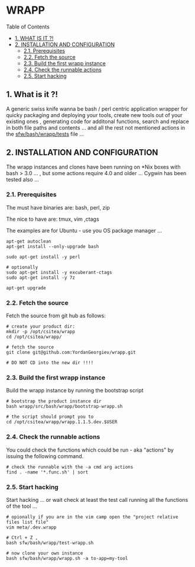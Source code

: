#  WRAPP


Table of Contents

  * [1. WHAT IS IT ?!](#1-what-is-it-)
  * [2. INSTALLATION AND CONFIGURATION](#2-installation-and-configuration)
    * [2.1. Prerequisites](#21-prerequisites)
    * [2.2. Fetch the source](#22-fetch-the-source)
    * [2.3. Build the first wrapp instance](#23-build-the-first-wrapp-instance)
    * [2.4. Check the runnable actions](#24-check-the-runnable-actions)
    * [2.5. Start hacking](#25-start-hacking)


    

## 1. What is it ?!
A generic swiss knife wanna be bash / perl centric application wrapper for quicky packaging and deploying your tools, create new tools out of your existing ones , generating code for additonal functions, search and replace in both file paths and contents ... and all the rest not mentioned actions in the [sfw/bash/wrapp/tests](sfw/bash/wrapp/tests/all-wrapp-tests.lst) file ...

    

## 2. INSTALLATION AND CONFIGURATION
The wrapp instances and clones have been running on *Nix boxes with bash &gt; 3.0 … , but some actions require 4.0 and older …
Cygwin has been tested also … 

    

### 2.1. Prerequisites
The must have binaries are:
 bash, perl, zip

The nice to have are:
 tmux, vim ,ctags

The examples are for Ubuntu - use you OS package manager …

    apt-get autoclean
    apt-get install --only-upgrade bash
    
    sudo apt-get install -y perl
    
    # optionally 
    sudo apt-get install -y excuberant-ctags
    sudo apt-get install -y 7z
    
    apt-get upgrade

### 2.2. Fetch the source
Fetch the source from git hub as follows:

    # create your product dir:
    mkdir -p /opt/csitea/wrapp
    cd /opt/csitea/wrapp/
    
    # fetch the source
    git clone git@github.com:YordanGeorgiev/wrapp.git
    
    # DO NOT CD into the new dir !!!!

### 2.3. Build the first wrapp instance
Build the wrapp instance by running the bootstrap script

    # bootstrap the product instance dir
    bash wrapp/src/bash/wrapp/bootstrap-wrapp.sh
    
    # the script should prompt you to
    cd /opt/csitea/wrapp/wrapp.1.1.5.dev.$USER
    

### 2.4. Check the runnable actions
You could check the functions which could be run - aka "actions" by issuing the following command. 

    # check the runnable with the -a cmd arg actions 
    find . -name '*.func.sh' | sort

### 2.5. Start hacking
Start hacking … or wait check at least the test call running all the functions of the tool … 

    # opionally if you are in the vim camp open the "project relative files list file"
    vim meta/.dev.wrapp
    
    # Ctrl + Z , 
    bash sfw/bash/wrapp/test-wrapp.sh 
    
    # now clone your own instance
    bash sfw/bash/wrapp/wrapp.sh -a to-app=my-tool

